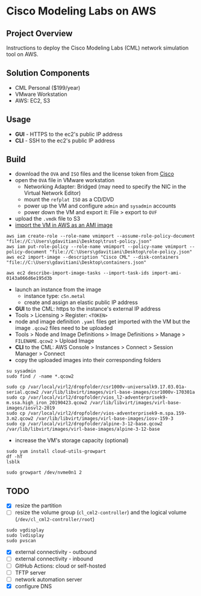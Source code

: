 # Cisco Modeling Labs on AWS


## Project Overview
Instructions to deploy the Cisco Modeling Labs (CML) network simulation tool on AWS.


## Solution Components
- CML Personal ($199/year)
- VMware Workstation
- AWS: EC2, S3


## Usage
- **GUI** - HTTPS to the ec2's public IP address
- **CLI** - SSH to the ec2's public IP address


## Build
- download the `OVA` and `ISO` files and the license token from [Cisco](https://learningnetworkstore.cisco.com/myaccount)
- open the `OVA` file in VMware workstation
  - Networking Adapter: Bridged (may need to specify the NIC in the Virtual Network Editor)
  - mount the `refplat ISO` as a CD/DVD
  - power up the VM and configure `admin` and `sysadmin` accounts
  - power down the VM and export it: File > export to `OVF`
- upload the `.vmdk` file to S3
- [import the VM in AWS as an AMI image](https://docs.aws.amazon.com/vm-import/latest/userguide/vmimport-image-import.html)
```
aws iam create-role --role-name vmimport --assume-role-policy-document "file://C:\Users\gdavitiani\Desktop\trust-policy.json"
aws iam put-role-policy --role-name vmimport --policy-name vmimport --policy-document "file://C:\Users\gdavitiani\Desktop\role-policy.json"
aws ec2 import-image --description "Cisco CML" --disk-containers "file://C:\Users\gdavitiani\Desktop\containers.json"

aws ec2 describe-import-image-tasks --import-task-ids import-ami-0143a066d6e195d3b
```

- launch an instance from the image
  - instance type: `c5n.metal`
  - create and assign an elastic public IP address
- **GUI** to the CML: https to the instance's external IP address
- Tools > Licensing > Register: `<TOKEN>`
- node and image definition `.yaml` files get imported with the VM but the image `.qcow2` files need to be uploaded
- Tools > Node and Image Definitions > Image Definitions > Manage > `FILENAME.qcow2` > Upload Image
- **CLI** to the CML: AWS Console > Instances > Connect > Session Manager > Connect
- copy the uploaded images into their corresponding folders
```
su sysadmin
sudo find / -name *.qcow2

sudo cp /var/local/virl2/dropfolder/csr1000v-universalk9.17.03.01a-serial.qcow2 /var/lib/libvirt/images/virl-base-images/csr1000v-170301a
sudo cp /var/local/virl2/dropfolder/vios_l2-adventerprisek9-m.ssa.high_iron_20190423.qcow2 /var/lib/libvirt/images/virl-base-images/iosvl2-2019
sudo cp /var/local/virl2/dropfolder/vios-adventerprisek9-m.spa.159-3.m2.qcow2 /var/lib/libvirt/images/virl-base-images/iosv-159-3
sudo cp /var/local/virl2/dropfolder/alpine-3-12-base.qcow2 /var/lib/libvirt/images/virl-base-images/alpine-3-12-base
```
  
- increase the VM's storage capacity (optional)
```
sudo yum install cloud-utils-growpart
df -hT
lsblk

sudo growpart /dev/nvme0n1 2
```

## TODO
- [x] resize the partition
- [ ] resize the volume group (`cl_cml2-controller`) and the logical volume (`/dev/cl_cml2-controller/root`)
```
sudo vgdisplay
sudo lvdisplay
sudo pvscan
```
- [x] external connectivity - outbound
- [ ] external connectivity - inbound
- [ ] GitHub Actions: cloud or self-hosted
- [ ] TFTP server
- [ ] network automation server
- [x] configure DNS
